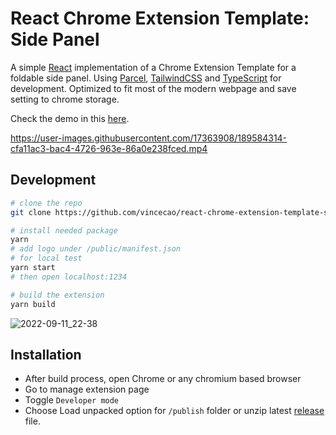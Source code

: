# React Chrome Extension Template: Side Panel

A simple [React](https://reactjs.org/) implementation of a Chrome Extension Template for a foldable side panel. Using [Parcel](https://parceljs.org/), [TailwindCSS](https://tailwindcss.com/) and [TypeScript](https://www.typescriptlang.org/) for development. Optimized to fit most of the modern webpage and save setting to chrome storage.

Check the demo in this [here](https://vince-amazing.com/react-chrome-extension-template-side-panel).

https://user-images.githubusercontent.com/17363908/189584314-cfa11ac3-bac4-4726-963e-86a0e238fced.mp4

## Development

```bash
# clone the repo
git clone https://github.com/vincecao/react-chrome-extension-template-side-panel.git && cd react-chrome-extension-template-side-panel

# install needed package
yarn
# add logo under /public/manifest.json
# for local test
yarn start
# then open localhost:1234

# build the extension
yarn build
```

![2022-09-11_22-38](https://user-images.githubusercontent.com/17363908/189584329-04ed1cce-ec1e-4da8-8c06-4365385b87f2.png)

## Installation

- After build process, open Chrome or any chromium based browser
- Go to manage extension page
- Toggle `Developer mode`
- Choose Load unpacked option for `/publish` folder or unzip latest [release](https://github.com/vincecao/react-chrome-extension-template-side-panel/releases) file.
